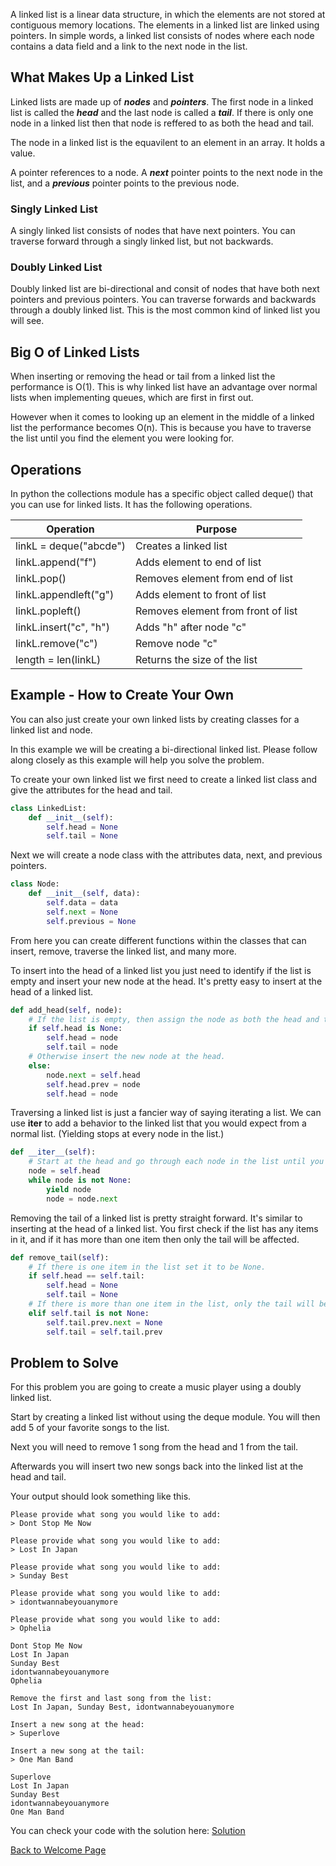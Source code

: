 A linked list is a linear data structure, in which the elements are not stored at contiguous memory locations. The elements in a linked list are linked using pointers.
In simple words, a linked list consists of nodes where each node contains a data field and a link to the next node in the list.

## What Makes Up a Linked List

Linked lists are made up of ***nodes*** and ***pointers***. The first node in a linked list is called the ***head*** and the last node is called a ***tail***. If there is only one node in a linked list then that node is reffered to as both the head and tail.

The node in a linked list is the equavilent to an element in an array. It holds a value. 

A pointer references to a node. A ***next*** pointer points to the next node in the list, and a ***previous*** pointer points to the previous node. 

### Singly Linked List

A singly linked list consists of  nodes that have next pointers. You can traverse forward through a singly linked list, but not backwards.

### Doubly Linked List

Doubly linked list are bi-directional and consit of nodes that have both next pointers and previous pointers. You can traverse forwards and backwards through a doubly linked list. This is the most common kind of linked list you will see. 

## Big O of Linked Lists

When inserting or removing the head or tail from a linked list the performance is O(1). This is why linked list have an advantage over normal lists when implementing queues, which are first in first out. 

However when it comes to looking up an element in the middle of a linked list the performance becomes O(n). This is because you have to traverse the list until you find the element you were looking for.

## Operations

In python the collections module has a specific object called deque() that you can use for linked lists. It has the following operations.

Operation | Purpose 
-------- | -------- 
linkL = deque("abcde") | Creates a linked list
linkL.append("f") | Adds element to end of list
linkL.pop() | Removes element from end of list
linkL.appendleft("g") | Adds element to front of list
linkL.popleft() | Removes element from front of list
linkL.insert("c", "h") | Adds "h" after node "c"
linkL.remove("c") | Remove node "c"
length = len(linkL) | Returns the size of the list


## Example - How to Create Your Own

You can also just create your own linked lists by creating classes for a linked list and node.

In this example we will be creating a bi-directional linked list. Please follow along closely as this example will help you solve the problem.

To create your own linked list we first need to create a linked list class and give the attributes for the head and tail.

```python
class LinkedList:
    def __init__(self):
        self.head = None
        self.tail = None
```
Next we will create a node class with the attributes data, next, and previous pointers.

```python
class Node:
    def __init__(self, data):
        self.data = data
        self.next = None
        self.previous = None
```

From here you can create different functions within the classes that can insert, remove, traverse the linked list, and many more. 

To insert into the head of a linked list you just need to identify if the list is empty and insert your new node at the head. It's pretty easy to insert at the head of a linked list.

```python
def add_head(self, node):
    # If the list is empty, then assign the node as both the head and tail.
    if self.head is None:
        self.head = node
        self.tail = node
    # Otherwise insert the new node at the head. 
    else:
        node.next = self.head
        self.head.prev = node
        self.head = node
```

Traversing a linked list is just a fancier way of saying iterating a list. We can use __iter__ to add a behavior to the linked list that you would expect from a normal list. (Yielding stops at every node in the list.)

```python
def __iter__(self):
    # Start at the head and go through each node in the list until you hit None.
    node = self.head
    while node is not None:
        yield node
        node = node.next
```

Removing the tail of a linked list is pretty straight forward. It's similar to inserting at the head of a linked list. You first check if the list has any items in it, and if it has more than one item then only the tail will be affected.

```python
def remove_tail(self):
    # If there is one item in the list set it to be None.
    if self.head == self.tail:
        self.head = None
        self.tail = None
    # If there is more than one item in the list, only the tail will be affected.
    elif self.tail is not None:
        self.tail.prev.next = None
        self.tail = self.tail.prev
```

## Problem to Solve

For this problem you are going to create a music player using a doubly linked list. 

Start by creating a linked list without using the deque module. You will then add 5 of your favorite songs to the list. 

Next you will need to remove 1 song from the head and 1 from the tail. 

Afterwards you will insert two new songs back into the linked list at the head and tail.

Your output should look something like this.

```
Please provide what song you would like to add: 
> Dont Stop Me Now

Please provide what song you would like to add: 
> Lost In Japan

Please provide what song you would like to add: 
> Sunday Best

Please provide what song you would like to add: 
> idontwannabeyouanymore

Please provide what song you would like to add: 
> Ophelia

Dont Stop Me Now
Lost In Japan
Sunday Best
idontwannabeyouanymore
Ophelia

Remove the first and last song from the list:
Lost In Japan, Sunday Best, idontwannabeyouanymore

Insert a new song at the head:
> Superlove

Insert a new song at the tail:
> One Man Band

Superlove
Lost In Japan
Sunday Best
idontwannabeyouanymore
One Man Band
```
You can check your code with the solution here: [Solution](linkedlist-solution.py)

[Back to Welcome Page](0-welcome.md)